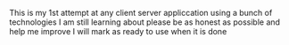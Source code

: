 This is my 1st attempt at any client server appliccation using a bunch of technologies I am still learning about please be as honest as possible and help me improve
I will mark as ready to use when it is done